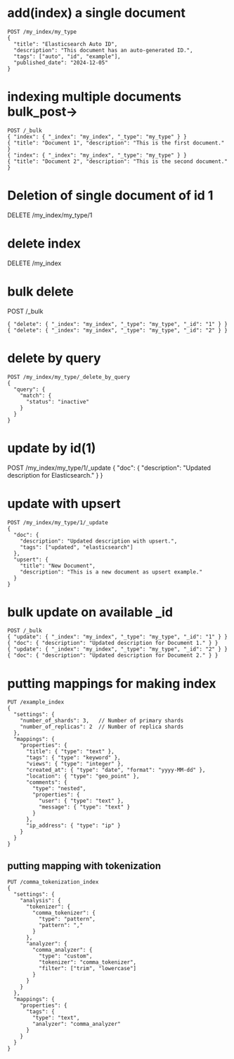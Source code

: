 # add(index) a single document
```
POST /my_index/my_type
{
  "title": "Elasticsearch Auto ID",
  "description": "This document has an auto-generated ID.",
  "tags": ["auto", "id", "example"],
  "published_date": "2024-12-05"
}
```
# indexing multiple documents bulk_post->
```
POST /_bulk
{ "index": { "_index": "my_index", "_type": "my_type" } }
{ "title": "Document 1", "description": "This is the first document." }
{ "index": { "_index": "my_index", "_type": "my_type" } }
{ "title": "Document 2", "description": "This is the second document." }
```

# Deletion of single document of id 1

DELETE /my_index/my_type/1
# delete index
DELETE /my_index 
# bulk delete
POST /_bulk
```
{ "delete": { "_index": "my_index", "_type": "my_type", "_id": "1" } }
{ "delete": { "_index": "my_index", "_type": "my_type", "_id": "2" } }
```
# delete by query
```
POST /my_index/my_type/_delete_by_query
{
  "query": {
    "match": {
      "status": "inactive"
    }
  }
}
```
# update by id(1)
POST /my_index/my_type/1/_update
{
  "doc": {
    "description": "Updated description for Elasticsearch."
  }
}
# update with upsert

```
POST /my_index/my_type/1/_update
{
  "doc": {
    "description": "Updated description with upsert.",
    "tags": ["updated", "elasticsearch"]
  },
  "upsert": {
    "title": "New Document",
    "description": "This is a new document as upsert example."
  }
}
```
# bulk update on available _id
```
POST /_bulk 
{ "update": { "_index": "my_index", "_type": "my_type", "_id": "1" } }
{ "doc": { "description": "Updated description for Document 1." } }
{ "update": { "_index": "my_index", "_type": "my_type", "_id": "2" } }
{ "doc": { "description": "Updated description for Document 2." } }
```
# putting mappings for making index
```
PUT /example_index
{
  "settings": {
    "number_of_shards": 3,   // Number of primary shards
    "number_of_replicas": 2  // Number of replica shards
  },
  "mappings": {
    "properties": {
      "title": { "type": "text" },
      "tags": { "type": "keyword" },
      "views": { "type": "integer" },
      "created_at": { "type": "date", "format": "yyyy-MM-dd" },
      "location": { "type": "geo_point" },
      "comments": {
        "type": "nested",
        "properties": {
          "user": { "type": "text" },
          "message": { "type": "text" }
        }
      },
      "ip_address": { "type": "ip" }
    }
  }
}
```
## putting mapping with tokenization
```
PUT /comma_tokenization_index
{
  "settings": {
    "analysis": {
      "tokenizer": {
        "comma_tokenizer": {
          "type": "pattern",
          "pattern": ","
        }
      },
      "analyzer": {
        "comma_analyzer": {
          "type": "custom",
          "tokenizer": "comma_tokenizer",
          "filter": ["trim", "lowercase"]
        }
      }
    }
  },
  "mappings": {
    "properties": {
      "tags": {
        "type": "text",
        "analyzer": "comma_analyzer"
      }
    }
  }
}
```